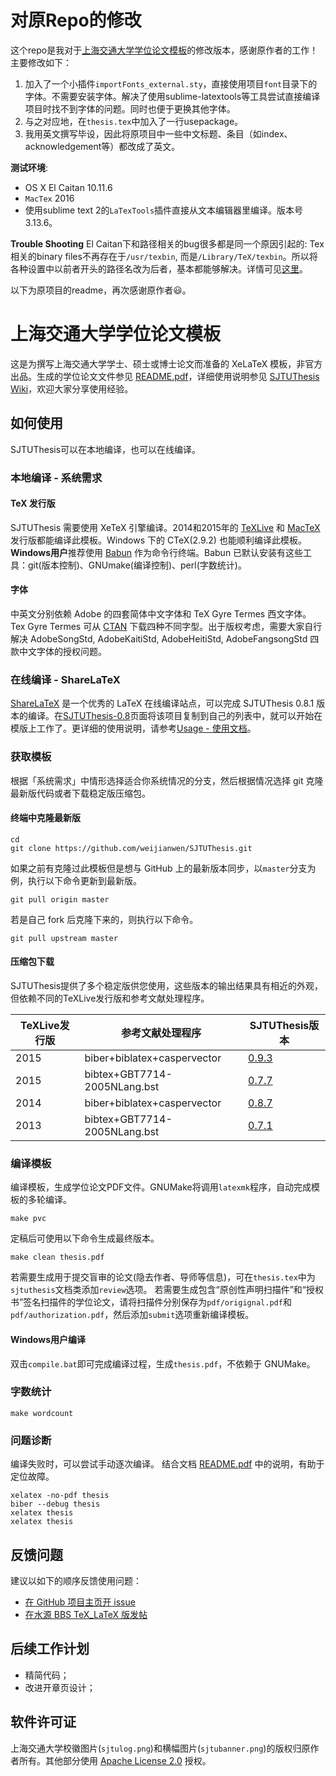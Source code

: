 # 对原Repo的修改

这个repo是我对于[上海交通大学学位论文模板](https://github.com/weijianwen/SJTUThesis/)的修改版本，感谢原作者的工作！主要修改如下：

1. 加入了一个小插件`importFonts_external.sty`，直接使用项目`font`目录下的字体。不需要安装字体。解决了使用sublime-latextools等工具尝试直接编译项目时找不到字体的问题。同时也便于更换其他字体。
2. 与之对应地，在`thesis.tex`中加入了一行usepackage。
3. 我用英文撰写毕设，因此将原项目中一些中文标题、条目（如index、acknowledgement等）都改成了英文。

**测试环境**: 
- OS X El Caitan 10.11.6
- `MacTex` 2016
- 使用sublime text 2的`LaTexTools`插件直接从文本编辑器里编译。版本号3.13.6。

**Trouble Shooting**
El Caitan下和路径相关的bug很多都是同一个原因引起的: Tex相关的binary files不再存在于`/usr/texbin`, 而是`/Library/TeX/texbin`。所以将各种设置中以前者开头的路径名改为后者，基本都能够解决。详情可见[这里](https://tex.stackexchange.com/questions/274179/mactex-error-xelatex-command-not-found)。


以下为原项目的readme，再次感谢原作者😃。




# 上海交通大学学位论文模板


这是为撰写上海交通大学学士、硕士或博士论文而准备的 XeLaTeX 模板，非官方出品。生成的学位论文文件参见 [README.pdf][README]，详细使用说明参见 [SJTUThesis Wiki](https://github.com/weijianwen/SJTUThesis/wiki)，欢迎大家分享使用经验。

## 如何使用

SJTUThesis可以在本地编译，也可以在线编译。

### 本地编译 - 系统需求

#### TeX 发行版

SJTUThesis 需要使用 XeTeX 引擎编译。2014和2015年的 [TeXLive](https://www.tug.org/texlive/) 和 [MacTeX](https://www.tug.org/mactex/) 发行版都能编译此模板。Windows 下的 CTeX(2.9.2) 也能顺利编译此模板。**Windows用户**推荐使用 [Babun](http://babun.github.io/) 作为命令行终端。Babun 已默认安装有这些工具：git(版本控制)、GNUmake(编译控制)、perl(字数统计)。

#### 字体

中英文分别依赖 Adobe 的四套简体中文字体和 TeX Gyre Termes 西文字体。Tex Gyre Termes 可从 [CTAN](http://www.ctan.org/tex-archive/fonts/tex-gyre/fonts/opentype/public/tex-gyre) 下载四种不同字型。出于版权考虑，需要大家自行解决 AdobeSongStd, AdobeKaitiStd, AdobeHeitiStd, AdobeFangsongStd 四款中文字体的授权问题。

### 在线编译 - ShareLaTeX

[ShareLaTeX](https://www.sharelatex.com/) 是一个优秀的 LaTeX 在线编译站点，可以完成 SJTUThesis 0.8.1 版本的编译。在[SJTUThesis-0.8](https://www.sharelatex.com/project/56701ac8d63cd1d9646a622f)页面将该项目复制到自己的列表中，就可以开始在模版上工作了。更详细的使用说明，请参考[Usage - 使用文档](https://github.com/weijianwen/SJTUThesis/wiki/Usage)。

### 获取模板

根据「系统需求」中情形选择适合你系统情况的分支，然后根据情况选择 git 克隆最新版代码或者下载稳定版压缩包。

#### 终端中克隆最新版

    cd
    git clone https://github.com/weijianwen/SJTUThesis.git

如果之前有克隆过此模板但是想与 GitHub 上的最新版本同步，以`master`分支为例，执行以下命令更新到最新版。

    git pull origin master

若是自己 fork 后克隆下来的，则执行以下命令。
```
git pull upstream master
```

#### 压缩包下载

SJTUThesis提供了多个稳定版供您使用，这些版本的输出结果具有相近的外观，但依赖不同的TeXLive发行版和参考文献处理程序。

| TeXLive发行版 | 参考文献处理程序             | SJTUThesis版本 |
|---------------|------------------------------|----------------|
| 2015          | biber+biblatex+caspervector  | [0.9.3][0.9.3] |
| 2015          | bibtex+GBT7714-2005NLang.bst | [0.7.7][0.7.7] |
| 2014          | biber+biblatex+caspervector  | [0.8.7][0.8.7] |
| 2013          | bibtex+GBT7714-2005NLang.bst | [0.7.1][0.7.1] |

### 编译模板

编译模板，生成学位论文PDF文件。GNUMake将调用`latexmk`程序，自动完成模板的多轮编译。

    make pvc

定稿后可使用以下命令生成最终版本。

    make clean thesis.pdf

若需要生成用于提交盲审的论文(隐去作者、导师等信息)，可在`thesis.tex`中为`sjtuthesis`文档类添加`review`选项。 若需要生成包含“原创性声明扫描件”和“授权书”签名扫描件的学位论文，请将扫描件分别保存为`pdf/origignal.pdf`和`pdf/authorization.pdf`，然后添加`submit`选项重新编译模板。

#### Windows用户编译

双击`compile.bat`即可完成编译过程，生成`thesis.pdf`，不依赖于 GNUMake。

### 字数统计

    make wordcount

### 问题诊断

编译失败时，可以尝试手动逐次编译。
结合文档 [README.pdf][README] 中的说明，有助于定位故障。

    xelatex -no-pdf thesis
    biber --debug thesis
    xelatex thesis
    xelatex thesis

## 反馈问题

建议以如下的顺序反馈使用问题：

* [在 GitHub 项目主页开 issue](https://github.com/weijianwen/SJTUThesis/issues)
* [在水源 BBS TeX_LaTeX 版发帖](https://bbs.sjtu.edu.cn/bbsdoc?board=TeX_LaTeX)

## 后续工作计划

* 精简代码；
* 改进开章页设计；

## 软件许可证

上海交通大学校徽图片(`sjtulog.png`)和横幅图片(`sjtubanner.png`)的版权归原作者所有。其他部分使用 [Apache License 2.0](LICENSE) 授权。

[README]: https://s3.amazonaws.com/sjtuthesis/README.pdf
[0.9.3]: https://github.com/weijianwen/SJTUThesis/releases/tag/0.9.3
[0.8.7]: https://github.com/weijianwen/SJTUThesis/releases/tag/0.8.7
[0.7.7]: https://github.com/weijianwen/SJTUThesis/releases/tag/0.7.7
[0.7.1]: https://github.com/weijianwen/SJTUThesis/releases/tag/0.7.1
